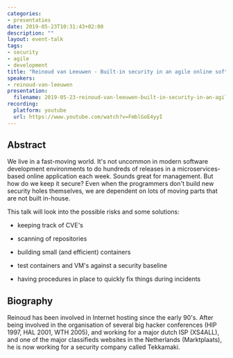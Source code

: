 ```yaml
---
categories:
- presentaties
date: 2019-05-23T10:31:43+02:00
description: ""
layout: event-talk
tags:
- security
- agile
- development
title: "Reinoud van Leeuwen - Built-in security in an agile online software development environment"
speakers:
- reinoud-van-leeuwen
presentation: 
  filename: 2019-05-23-reinoud-van-leeuwen-built-in-security-in-an-agile-online-software-development-environment.pdf
recording:
  platform: youtube
  url: https://www.youtube.com/watch?v=FmblGoE4yyI
---
```


## Abstract

We live in a fast-moving world. It's not uncommon in modern software development environments to do hundreds of releases in a microservices-based online application each week. Sounds great for management. But how do we keep it secure? Even when the programmers don't build new security holes themselves, we are dependent on lots of moving parts that are not built in-house.

This talk will look into the possible risks and some solutions:

* keeping track of CVE's

* scanning of repositories

* building small (and efficient) containers

* test containers and VM's against a security baseline

* having procedures in place to quickly fix things during incidents

## Biography

Reinoud has been involved in Internet hosting since the early 90's. After being involved in the organisation of several big hacker conferences (HIP 1997, HAL 2001, WTH 2005), and working for a major dutch ISP (XS4ALL), and one of the major classifieds websites in the Netherlands (Marktplaats), he is now working for a security company called Tekkamaki.